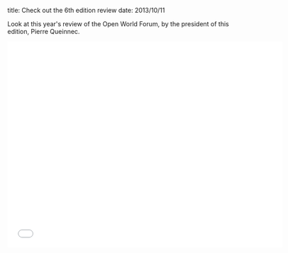 title: Check out the 6th edition review
date: 2013/10/11

Look at this year's review of the Open World Forum, by the president of this edition, Pierre Queinnec.

<iframe width="620" height="465" src="//www.youtube.com/embed/9xaDi2TJlPY" frameborder="0" allowfullscreen></iframe>
